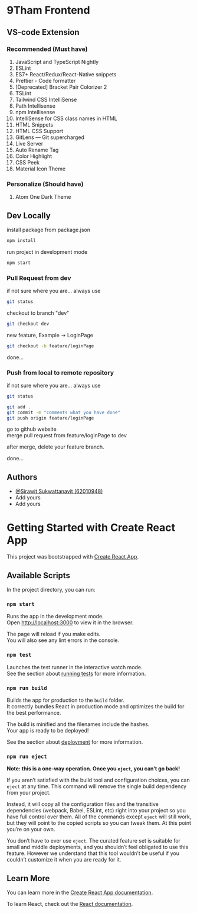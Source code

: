 # 9Tham Frontend

## VS-code Extension
### Recommended (Must have)
1. JavaScript and TypeScript Nightly
2. ESLint
3. ES7+ React/Redux/React-Native snippets
4. Prettier - Code formatter
5. [Deprecated] Bracket Pair Colorizer 2
6. TSLint
6. Tailwind CSS IntelliSense
7. Path Intellisense
8. npm Intellisense
9. IntelliSense for CSS class names in HTML
10. HTML Snippets
11. HTML CSS Support
12. GitLens — Git supercharged
13. Live Server
14. Auto Rename Tag
15. Color Highlight
16. CSS Peek
17. Material Icon Theme

### Personalize (Should have)
1. Atom One Dark Theme

## Dev Locally
install package from package.json
```bash
npm install
```
run project in development mode
```bash
npm start
```
### Pull Request from dev
if not sure where you are... always use
```bash
git status
```
checkout to branch "dev"
```bash
git checkout dev
```
new feature, Example -> LoginPage
```bash
git checkout -b feature/loginPage
```
done...
### Push from local to remote repository
if not sure where you are... always use
```bash
git status
```
```bash
git add .
git commit -m "comments what you have done"
git push origin feature/loginPage
```
go to github website </br>
merge pull request from feature/loginPage to dev

after merge, delete your feature branch.

done...

## Authors
- [@Sirawit Sukwattanavit (62010948)](https://github.com/sirawit-suk)
- Add yours
- Add yours

# Getting Started with Create React App

This project was bootstrapped with [Create React App](https://github.com/facebook/create-react-app).

## Available Scripts

In the project directory, you can run:

### `npm start`

Runs the app in the development mode.\
Open [http://localhost:3000](http://localhost:3000) to view it in the browser.

The page will reload if you make edits.\
You will also see any lint errors in the console.

### `npm test`

Launches the test runner in the interactive watch mode.\
See the section about [running tests](https://facebook.github.io/create-react-app/docs/running-tests) for more information.

### `npm run build`

Builds the app for production to the `build` folder.\
It correctly bundles React in production mode and optimizes the build for the best performance.

The build is minified and the filenames include the hashes.\
Your app is ready to be deployed!

See the section about [deployment](https://facebook.github.io/create-react-app/docs/deployment) for more information.

### `npm run eject`

**Note: this is a one-way operation. Once you `eject`, you can’t go back!**

If you aren’t satisfied with the build tool and configuration choices, you can `eject` at any time. This command will remove the single build dependency from your project.

Instead, it will copy all the configuration files and the transitive dependencies (webpack, Babel, ESLint, etc) right into your project so you have full control over them. All of the commands except `eject` will still work, but they will point to the copied scripts so you can tweak them. At this point you’re on your own.

You don’t have to ever use `eject`. The curated feature set is suitable for small and middle deployments, and you shouldn’t feel obligated to use this feature. However we understand that this tool wouldn’t be useful if you couldn’t customize it when you are ready for it.

## Learn More

You can learn more in the [Create React App documentation](https://facebook.github.io/create-react-app/docs/getting-started).

To learn React, check out the [React documentation](https://reactjs.org/).
